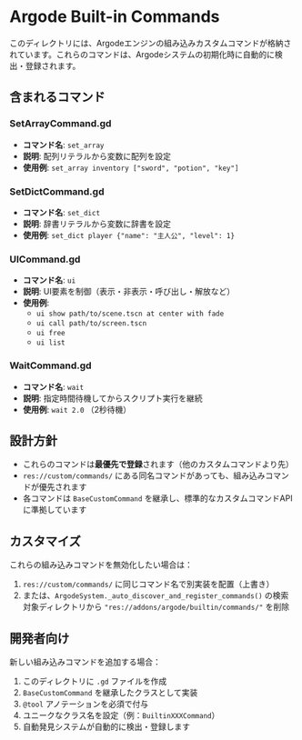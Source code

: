 # Argode Built-in Commands

このディレクトリには、Argodeエンジンの組み込みカスタムコマンドが格納されています。これらのコマンドは、Argodeシステムの初期化時に自動的に検出・登録されます。

## 含まれるコマンド

### SetArrayCommand.gd
- **コマンド名**: `set_array`  
- **説明**: 配列リテラルから変数に配列を設定
- **使用例**: `set_array inventory ["sword", "potion", "key"]`

### SetDictCommand.gd
- **コマンド名**: `set_dict`
- **説明**: 辞書リテラルから変数に辞書を設定
- **使用例**: `set_dict player {"name": "主人公", "level": 1}`

### UICommand.gd  
- **コマンド名**: `ui`
- **説明**: UI要素を制御（表示・非表示・呼び出し・解放など）
- **使用例**: 
  - `ui show path/to/scene.tscn at center with fade`
  - `ui call path/to/screen.tscn`
  - `ui free`
  - `ui list`

### WaitCommand.gd
- **コマンド名**: `wait`  
- **説明**: 指定時間待機してからスクリプト実行を継続
- **使用例**: `wait 2.0` （2秒待機）

## 設計方針

- これらのコマンドは**最優先で登録**されます（他のカスタムコマンドより先）
- `res://custom/commands/` にある同名コマンドがあっても、組み込みコマンドが優先されます
- 各コマンドは `BaseCustomCommand` を継承し、標準的なカスタムコマンドAPIに準拠しています

## カスタマイズ

これらの組み込みコマンドを無効化したい場合は：

1. `res://custom/commands/` に同じコマンド名で別実装を配置（上書き）
2. または、`ArgodeSystem._auto_discover_and_register_commands()` の検索対象ディレクトリから `"res://addons/argode/builtin/commands/"` を削除

## 開発者向け

新しい組み込みコマンドを追加する場合：

1. このディレクトリに `.gd` ファイルを作成
2. `BaseCustomCommand` を継承したクラスとして実装  
3. `@tool` アノテーションを必須で付与
4. ユニークなクラス名を設定（例：`BuiltinXXXCommand`）
5. 自動発見システムが自動的に検出・登録します
